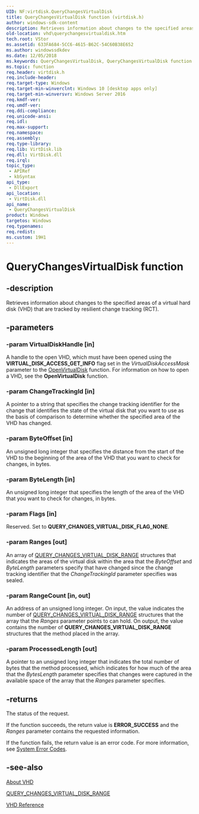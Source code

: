 ```yaml
---
UID: NF:virtdisk.QueryChangesVirtualDisk
title: QueryChangesVirtualDisk function (virtdisk.h)
author: windows-sdk-content
description: Retrieves information about changes to the specified areas of a virtual hard disk (VHD) that are tracked by resilient change tracking (RCT).
old-location: vhd\querychangesvirtualdisk.htm
tech.root: VStor
ms.assetid: 633FA684-5CC6-4615-B62C-54C60B38E652
ms.author: windowssdkdev
ms.date: 12/05/2018
ms.keywords: QueryChangesVirtualDisk, QueryChangesVirtualDisk function [VHD], vdssys/QueryChangesVirtualDisk, vhd.querychangesvirtualdisk, virtdisk/QueryChangesVirtualDisk
ms.topic: function
req.header: virtdisk.h
req.include-header: 
req.target-type: Windows
req.target-min-winverclnt: Windows 10 [desktop apps only]
req.target-min-winversvr: Windows Server 2016
req.kmdf-ver: 
req.umdf-ver: 
req.ddi-compliance: 
req.unicode-ansi: 
req.idl: 
req.max-support: 
req.namespace: 
req.assembly: 
req.type-library: 
req.lib: VirtDisk.lib
req.dll: VirtDisk.dll
req.irql: 
topic_type:
 - APIRef
 - kbSyntax
api_type:
 - DllExport
api_location:
 - VirtDisk.dll
api_name:
 - QueryChangesVirtualDisk
product: Windows
targetos: Windows
req.typenames: 
req.redist: 
ms.custom: 19H1
---
```


# QueryChangesVirtualDisk function


## -description


Retrieves information about changes  to the specified areas of a virtual hard disk (VHD) that are tracked by resilient change tracking (RCT).


## -parameters




### -param VirtualDiskHandle [in]

A handle to the open VHD, which must have been opened using the 
      <b>VIRTUAL_DISK_ACCESS_GET_INFO</b> flag set in the 
      <i>VirtualDiskAccessMask</i> parameter to the 
      <a href="https://docs.microsoft.com/windows/desktop/api/vdssys/nf-vdssys-openvirtualdisk">OpenVirtualDisk</a> function. For information on how to 
      open a VHD, see the <b>OpenVirtualDisk</b> function.


### -param ChangeTrackingId [in]

A pointer to a string that specifies the change tracking identifier for the change that identifies the state of the virtual disk that you want to use as the basis of comparison to determine whether the specified area of the VHD has changed.


### -param ByteOffset [in]

An unsigned long integer that specifies the distance from the start of the VHD to the beginning of  the area of the VHD that you want to check for changes, in bytes.


### -param ByteLength [in]

An unsigned long integer that specifies the length of the area of the VHD that you want to check for changes, in bytes.


### -param Flags [in]

Reserved. Set to <b>QUERY_CHANGES_VIRTUAL_DISK_FLAG_NONE</b>.


### -param Ranges [out]

An array of <a href="https://docs.microsoft.com/windows/desktop/api/vdssys/ns-vdssys-_query_changes_virtual_disk_range">QUERY_CHANGES_VIRTUAL_DISK_RANGE</a> structures that indicates the areas of the virtual disk within the area that the <i>ByteOffset</i> and <i>ByteLength</i> parameters specify that have changed since the change tracking identifier that the <i>ChangeTrackingId</i>  parameter specifies was sealed.


### -param RangeCount [in, out]

An address of an unsigned long integer. On input, the value indicates the number of <a href="https://docs.microsoft.com/windows/desktop/api/vdssys/ns-vdssys-_query_changes_virtual_disk_range">QUERY_CHANGES_VIRTUAL_DISK_RANGE</a> structures that the array that the <i>Ranges</i> parameter points to can hold. On output, the value contains the number of <b>QUERY_CHANGES_VIRTUAL_DISK_RANGE</b> structures that the method placed in the array.


### -param ProcessedLength [out]

A pointer to an unsigned long integer that indicates the total number of bytes that the method processed, which indicates for how much of the area that the <i>BytesLength</i> parameter specifies that changes were captured in the available space of the array that the <i>Ranges</i> parameter specifies. 


## -returns



The status of the request.

If the function succeeds, the return value is <b>ERROR_SUCCESS</b> and the 
       <i>Ranges</i> parameter contains the requested information.

If the function fails, the return value is an error code. For more information, see 
       <a href="https://docs.microsoft.com/windows/desktop/Debug/system-error-codes">System Error Codes</a>.




## -see-also




<a href="https://docs.microsoft.com/previous-versions/windows/desktop/legacy/dd323654(v=vs.85)">About VHD</a>



<a href="https://docs.microsoft.com/windows/desktop/api/vdssys/ns-vdssys-_query_changes_virtual_disk_range">QUERY_CHANGES_VIRTUAL_DISK_RANGE</a>



<a href="https://docs.microsoft.com/previous-versions/windows/desktop/legacy/dd323700(v=vs.85)">VHD Reference</a>
 

 

